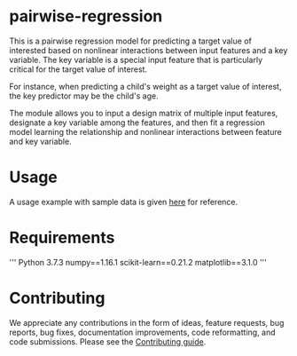 # pairwise-regression

This is a pairwise regression model for predicting a target value of interested based on nonlinear interactions between input features and a key variable. The key variable is a special input feature that is particularly critical for the target value of interest. 

For instance, when predicting a child's weight as a target value of interest, the key predictor may be the child's age. 

The module allows you to input a design matrix of multiple input features, designate a key variable among the features, and then fit a regression model learning the relationship and nonlinear interactions between feature and key variable.

# Usage
A usage example with sample data is given [here]() for reference.

# Requirements
'''
Python 3.7.3
numpy==1.16.1
scikit-learn==0.21.2
matplotlib==3.1.0
'''

# Contributing
We appreciate any contributions in the form of ideas, feature requests, bug reports, bug fixes, documentation improvements, code reformatting, and code submissions. Please see the [Contributing guide](https://github.com/philips-internal/pairwise-regression/blob/main/CONTRIBUTING.md).